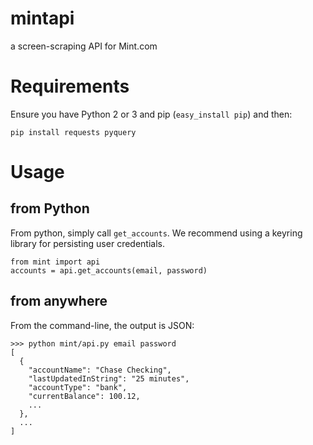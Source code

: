 mintapi
=======

a screen-scraping API for Mint.com

Requirements
===
Ensure you have Python 2 or 3 and pip (`easy_install pip`) and then:

    pip install requests pyquery

Usage
===

from Python
---
From python, simply call `get_accounts`. We recommend using a keyring library for persisting user credentials.

    from mint import api
    accounts = api.get_accounts(email, password)

from anywhere
---
From the command-line, the output is JSON:

    >>> python mint/api.py email password
    [
      {
        "accountName": "Chase Checking", 
        "lastUpdatedInString": "25 minutes", 
        "accountType": "bank", 
        "currentBalance": 100.12,
        ...
      },
      ...
    ]
